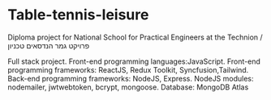 # Table-tennis-leisure
Diploma project for National School for Practical Engineers at the Technion /  פרויקט גמר הנדסאים טכניון

Full stack project. 
Front-end programming languages:JavaScript. 
Front-end programming frameworks: ReactJS, Redux Toolkit, Syncfusion,Tailwind. 
Back-end programming frameworks: NodeJS, Express. 
NodeJS modules: nodemailer, jwtwebtoken, bcrypt, mongoose. 
Database: MongoDB Atlas
